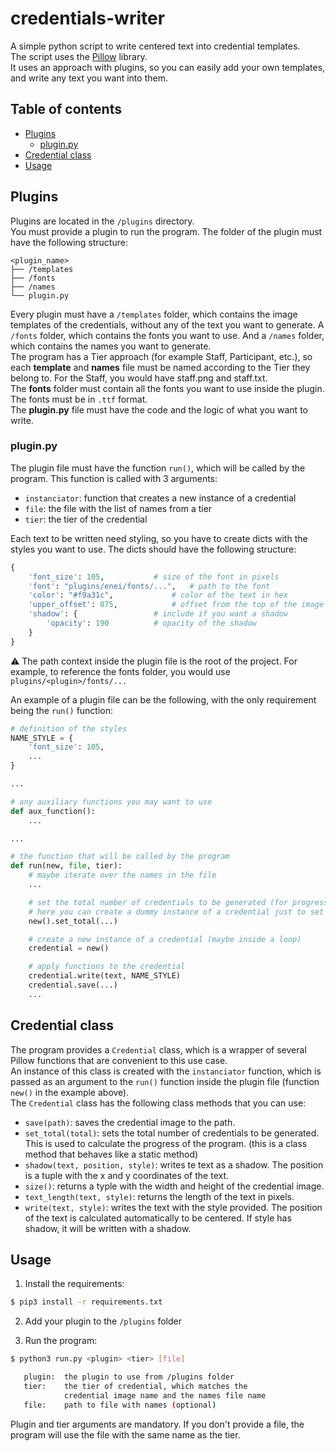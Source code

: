 # credentials-writer

A simple python script to write centered text into credential templates.  
The script uses the [Pillow](https://pillow.readthedocs.io/en/stable/) library.  
It uses an approach with plugins, so you can easily add your own templates, and write any text you want into them.

## Table of contents

- [Plugins](#plugins)
  - [plugin.py](#pluginpy)
- [Credential class](#credential-class)
- [Usage](#usage)

## Plugins

Plugins are located in the `/plugins` directory.  
You must provide a plugin to run the program. The folder of the plugin must have the following structure:

```
<plugin_name>
├── /templates
├── /fonts
├── /names
└── plugin.py
```

Every plugin must have a `/templates` folder, which contains the image templates of the credentials, without any of the text you want to generate. A `/fonts` folder, which contains the fonts you want to use. And a `/names` folder, which contains the names you want to generate.  
The program has a Tier approach (for example Staff, Participant, etc.), so each **template** and **names** file must be named according to the Tier they belong to. For the Staff, you would have staff.png and staff.txt.  
The **fonts** folder must contain all the fonts you want to use inside the plugin. The fonts must be in `.ttf` format.  
The **plugin.py** file must have the code and the logic of what you want to write.

### plugin.py

The plugin file must have the function `run()`, which will be called by the program. This function is called with 3 arguments:
- `instanciator`: function that creates a new instance of a credential
- `file`: the file with the list of names from a tier
- `tier`: the tier of the credential

Each text to be written need styling, so you have to create dicts with the styles you want to use. The dicts should have the following structure:

```python
{
	'font_size': 105, 			# size of the font in pixels
	'font': "plugins/enei/fonts/...", 	# path to the font
	'color': "#f9a31c", 			# color of the text in hex
	'upper_offset': 875, 			# offset from the top of the image in pixels
	'shadow': { 				# include if you want a shadow
		'opacity': 190 			# opacity of the shadow
	}
}
```

⚠️ The path context inside the plugin file is the root of the project. For example, to reference the fonts folder, you would use `plugins/<plugin>/fonts/...`  

An example of a plugin file can be the following, with the only requirement being the `run()` function:

```python
# definition of the styles
NAME_STYLE = {
	'font_size': 105,
	...
}

...

# any auxiliary functions you may want to use
def aux_function():
	...

...

# the function that will be called by the program
def run(new, file, tier):
	# maybe iterate over the names in the file
	...

	# set the total number of credentials to be generated (for progress printing purposes)
	# here you can create a dummy instance of a credential just to set the total
	new().set_total(...)

	# create a new instance of a credential (maybe inside a loop)
	credential = new()

	# apply functions to the credential
	credential.write(text, NAME_STYLE)
	credential.save(...)
	...
```

## Credential class

The program provides a `Credential` class, which is a wrapper of several Pillow functions that are convenient to this use case.  
An instance of this class is created with the `instanciator` function, which is passed as an argument to the `run()` function inside the plugin file (function `new()` in the example above).  
The `Credential` class has the following class methods that you can use:
- `save(path)`: saves the credential image to the path.
- `set_total(total)`: sets the total number of credentials to be generated. This is used to calculate the progress of the program. (this is a class method that behaves like a static method)
- `shadow(text, position, style)`: writes te text as a shadow. The position is a tuple with the x and y coordinates of the text.
- `size()`: returns a typle with the width and height of the credential image.
- `text_length(text, style)`: returns the length of the text in pixels.
- `write(text, style)`: writes the text with the style provided. The position of the text is calculated automatically to be centered. If style has shadow, it will be written with a shadow.

## Usage

1. Install the requirements:

```bash
$ pip3 install -r requirements.txt
```
2. Add your plugin to the `/plugins` folder

3. Run the program:

```bash
$ python3 run.py <plugin> <tier> [file]

   plugin: 	the plugin to use from /plugins folder
   tier: 	the tier of credential, which matches the 
        	credential image name and the names file name
   file: 	path to file with names (optional)
```

Plugin and tier arguments are mandatory. If you don't provide a file, the program will use the file with the same name as the tier.
